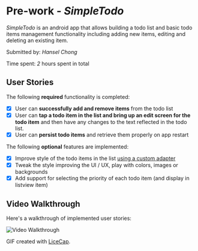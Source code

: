 # Pre-work - *SimpleTodo*

*SimpleTodo* is an android app that allows building a todo list and basic todo items management functionality including adding new items, editing and deleting an existing item.

Submitted by: *Hansel Chong*

Time spent: *2* hours spent in total

## User Stories

The following **required** functionality is completed:

* [X] User can **successfully add and remove items** from the todo list
* [X] User can **tap a todo item in the list and bring up an edit screen for the todo item** and then have any changes to the text reflected in the todo list.
* [X] User can **persist todo items** and retrieve them properly on app restart

The following **optional** features are implemented:
* [X] Improve style of the todo items in the list [using a custom adapter](http://guides.codepath.com/android/Using-an-ArrayAdapter-with-ListView)
* [X] Tweak the style improving the UI / UX, play with colors, images or backgrounds
* [X] Add support for selecting the priority of each todo item (and display in listview item)

## Video Walkthrough 

Here's a walkthrough of implemented user stories:

<img src='http://i.imgur.com/HCU7H33.gif' title='Video Walkthrough' width='' alt='Video Walkthrough' />

GIF created with [LiceCap](http://www.cockos.com/licecap/).
